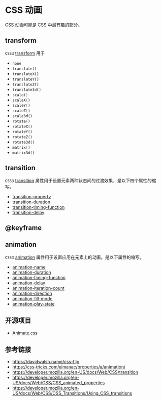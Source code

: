 # CSS 动画

CSS 动画可能是 CSS 中最有趣的部分。

## transform
`CSS3` [transform](https://developer.mozilla.org/en-US/docs/Web/CSS/transform) 用于
* `none`
* `translate()`
* `translateX()`
* `translateY()`
* `translateZ()`
* `translate3d()`
* `scale()`
* `scaleX()`
* `scaleY()`
* `scaleZ()`
* `scale3d()`
* `rotate()`
* `rotateX()`
* `rotateY()`
* `rotateZ()`
* `rotate3d()`
* `matrix()`
* `matrix3d()`

## transition
`CSS3` [transition](https://developer.mozilla.org/en-US/docs/Web/CSS/transition) 属性用于设置元素两种状态间的过渡效果，是以下四个属性的缩写。
* [transition-property](https://developer.mozilla.org/en-US/docs/Web/CSS/transition-property)
* [transition-duration](https://developer.mozilla.org/en-US/docs/Web/CSS/transition-duration)
* [transition-timing-function](https://developer.mozilla.org/en-US/docs/Web/CSS/transition-timing-function)
* [transition-delay](https://developer.mozilla.org/en-US/docs/Web/CSS/transition-delay)

## @keyframe

## animation
`CSS3` [animation](https://developer.mozilla.org/en-US/docs/Web/CSS/animation) 属性用于设置应用在元素上的动画，是以下属性的缩写。
* [animation-name](https://developer.mozilla.org/en-US/docs/Web/CSS/animation-name)
* [animation-duration](https://developer.mozilla.org/en-US/docs/Web/CSS/animation-duration)
* [animation-timing-function](https://developer.mozilla.org/en-US/docs/Web/CSS/animation-timing-function)
* [animation-delay](https://developer.mozilla.org/en-US/docs/Web/CSS/animation-delay)
* [animation-iteration-count](https://developer.mozilla.org/en-US/docs/Web/CSS/animation-iteration-count)
* [animation-direction](https://developer.mozilla.org/en-US/docs/Web/CSS/animation-direction)
* [animation-fill-mode](https://developer.mozilla.org/en-US/docs/Web/CSS/animation-fill-mode)
* [animation-play-state](https://developer.mozilla.org/en-US/docs/Web/CSS/animation-play-state)

## 开源项目
* [Animate.css](https://daneden.github.io/animate.css/)

## 参考链接
* https://davidwalsh.name/css-flip
* https://css-tricks.com/almanac/properties/a/animation/
* https://developer.mozilla.org/en-US/docs/Web/CSS/transition
* https://developer.mozilla.org/en-US/docs/Web/CSS/CSS_animated_properties
* https://developer.mozilla.org/en-US/docs/Web/CSS/CSS_Transitions/Using_CSS_transitions

